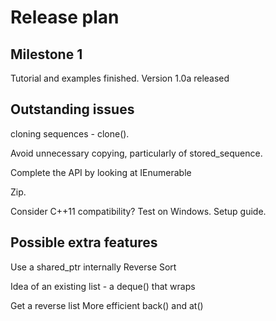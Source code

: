 # Release plan

## Milestone 1

Tutorial and examples finished. Version 1.0a released

## Outstanding issues

cloning sequences - clone().

Avoid unnecessary copying, particularly of stored_sequence.

Complete the API by looking at IEnumerable

Zip.

Consider C++11 compatibility?
Test on Windows.
Setup guide.

## Possible extra features

Use a shared_ptr internally
Reverse
Sort

Idea of an existing list - a deque() that wraps 

Get a reverse list
More efficient back() and at()
